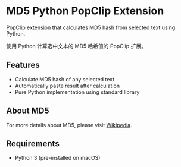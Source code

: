 # MD5 Python PopClip Extension

PopClip extension that calculates MD5 hash from selected text using Python.

使用 Python 计算选中文本的 MD5 哈希值的 PopClip 扩展。

## Features

- Calculate MD5 hash of any selected text
- Automatically paste result after calculation
- Pure Python implementation using standard library

## About MD5

For more details about MD5, please visit [Wikipedia](http://en.wikipedia.org/wiki/MD5).

## Requirements

- Python 3 (pre-installed on macOS)
